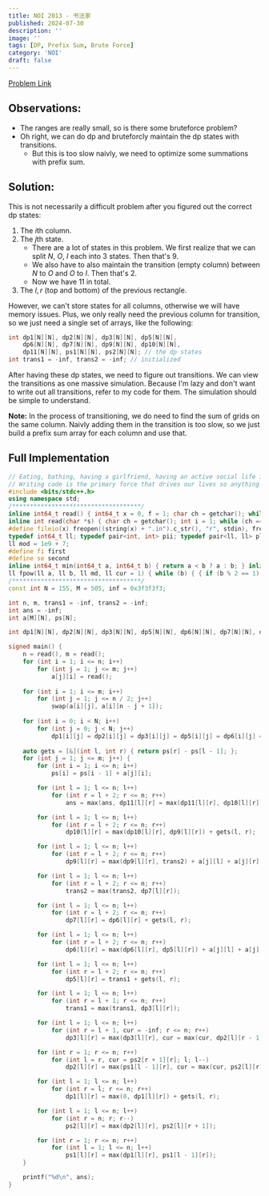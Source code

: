 ```yaml
---
title: NOI 2013 - 书法家
published: 2024-07-30
description: ''
image: ''
tags: [DP, Prefix Sum, Brute Force]
category: 'NOI'
draft: false 
---
```


<a href="https://loj.ac/p/2668" target="_blank"> Problem Link </a>

## Observations:

- The ranges are really small, so is there some bruteforce problem?
- Oh right, we can do dp and bruteforcly maintain the dp states with transitions.
  - But this is too slow naivly, we need to optimize some summations with prefix sum.

## Solution:

This is not necessarily a difficult problem after you figured out the correct dp states:

1. The $i$th column.
2. The $j$th state.
   - There are a lot of states in this problem. We first realize that we can split $N$, $O$, $I$ each into 3 states. Then that's $9$.
   - We also have to also maintain the transition (empty column) between $N$ to $O$ and $O$ to $I$. Then that's $2$.
   - Now we have $11$ in total.
1. The $l, r$ (top and bottom) of the previous rectangle.

However, we can't store states for all columns, otherwise we will have memory issues. Plus, we only really need the previous column for transition, so we just need a single set of arrays, like the following:
```cpp
int dp1[N][N], dp2[N][N], dp3[N][N], dp5[N][N], 
    dp6[N][N], dp7[N][N], dp9[N][N], dp10[N][N], 
    dp11[N][N], ps1[N][N], ps2[N][N]; // the dp states
int trans1 = -inf, trans2 = -inf; // initialized
```

After having these dp states, we need to figure out transitions. We can view the transitions as one massive simulation. Because I'm lazy and don't want to write out all transitions, refer to my code for them. The simulation should be simple to understand. 

**Note:** In the process of transitioning, we do need to find the sum of grids on the same column. Naivly adding them in the transition is too slow, so we just build a prefix sum array for each column and use that.

## Full Implementation
```cpp
// Eating, bathing, having a girlfriend, having an active social life is incidental, it gets in the way of code time.
// Writing code is the primary force that drives our lives so anything that interrupts that is wasteful.
#include <bits/stdc++.h>
using namespace std;
/************************************/
inline int64_t read() { int64_t x = 0, f = 1; char ch = getchar(); while (ch<'0'|| ch>'9') { if(ch == '-') f = -1; ch = getchar(); } while (ch >= '0' && ch <= '9') { x = x * 10 + ch - '0'; ch = getchar();} return x * f; }
inline int read(char *s) { char ch = getchar(); int i = 1; while (ch == ' ' || ch == '\n') ch = getchar(); while (ch != ' ' && ch != '\n') s[i++] = ch, ch = getchar(); s[i] = '\0'; return i - 1; }
#define fileio(x) freopen((string(x) + ".in").c_str(), "r", stdin), freopen((string(x) + ".out").c_str(), "w", stdout)
typedef int64_t ll; typedef pair<int, int> pii; typedef pair<ll, ll> pll; typedef long double ld;
ll mod = 1e9 + 7;
#define fi first
#define se second
inline int64_t min(int64_t a, int64_t b) { return a < b ? a : b; } inline int64_t max(int64_t a, int64_t b) { return a > b ? a : b; }
ll fpow(ll a, ll b, ll md, ll cur = 1) { while (b) { { if (b % 2 == 1) cur *= a; } a *= a, b = b / 2, a %= md, cur %= md; } return cur % md; }
/************************************/
const int N = 155, M = 505, inf = 0x3f3f3f3;

int n, m, trans1 = -inf, trans2 = -inf;
int ans = -inf;
int a[M][N], ps[N];

int dp1[N][N], dp2[N][N], dp3[N][N], dp5[N][N], dp6[N][N], dp7[N][N], dp9[N][N], dp10[N][N], dp11[N][N], ps1[N][N], ps2[N][N];

signed main() {
    n = read(), m = read();
    for (int i = 1; i <= n; i++)
        for (int j = 1; j <= m; j++)
            a[j][i] = read();
    
    for (int i = 1; i <= m; i++)
        for (int j = 1; j <= n / 2; j++)
            swap(a[i][j], a[i][n - j + 1]);
    
    for (int i = 0; i < N; i++)
        for (int j = 0; j < N; j++) 
            dp1[i][j] = dp2[i][j] = dp3[i][j] = dp5[i][j] = dp6[i][j] = dp7[i][j] = dp9[i][j] = dp10[i][j] = dp11[i][j] = ps1[i][j] = ps2[i][j] = -inf;
    
    auto gets = [&](int l, int r) { return ps[r] - ps[l - 1]; };
    for (int j = 1; j <= m; j++) {
        for (int i = 1; i <= n; i++)
            ps[i] = ps[i - 1] + a[j][i];

        for (int l = 1; l <= n; l++)
            for (int r = l + 2; r <= n; r++)
                ans = max(ans, dp11[l][r] = max(dp11[l][r], dp10[l][r]) + a[j][l] + a[j][r]);

        for (int l = 1; l <= n; l++)
            for (int r = l + 2; r <= n; r++)
                dp10[l][r] = max(dp10[l][r], dp9[l][r]) + gets(l, r);

        for (int l = 1; l <= n; l++)
            for (int r = l + 2; r <= n; r++)
                dp9[l][r] = max(dp9[l][r], trans2) + a[j][l] + a[j][r];

        for (int l = 1; l <= n; l++)
            for (int r = l + 2; r <= n; r++)
                trans2 = max(trans2, dp7[l][r]);

        for (int l = 1; l <= n; l++)
            for (int r = l + 2; r <= n; r++)
                dp7[l][r] = dp6[l][r] + gets(l, r);

        for (int l = 1; l <= n; l++)
            for (int r = l + 2; r <= n; r++)
                dp6[l][r] = max(dp6[l][r], dp5[l][r]) + a[j][l] + a[j][r];

        for (int l = 1; l <= n; l++)
            for (int r = l + 2; r <= n; r++)
                dp5[l][r] = trans1 + gets(l, r);

        for (int l = 1; l <= n; l++)
            for (int r = l + 1; r <= n; r++)
                trans1 = max(trans1, dp3[l][r]);

        for (int l = 1; l <= n; l++)
            for (int r = l + 1, cur = -inf; r <= n; r++)
                dp3[l][r] = max(dp3[l][r], cur = max(cur, dp2[l][r - 1])) + gets(l, r);

        for (int r = 1; r <= n; r++)
            for (int l = r, cur = ps2[r + 1][r]; l; l--)
                dp2[l][r] = max(ps1[l - 1][r], cur = max(cur, ps2[l][r])) + gets(l, r);

        for (int l = 1; l <= n; l++)
            for (int r = l; r <= n; r++)
                dp1[l][r] = max(0, dp1[l][r]) + gets(l, r);

        for (int l = 1; l <= n; l++)
            for (int r = n; r; r--) 
                ps2[l][r] = max(dp2[l][r], ps2[l][r + 1]);

        for (int r = 1; r <= n; r++)
            for (int l = 1; l <= n; l++)
                ps1[l][r] = max(dp1[l][r], ps1[l - 1][r]);
    }

    printf("%d\n", ans);
}
```